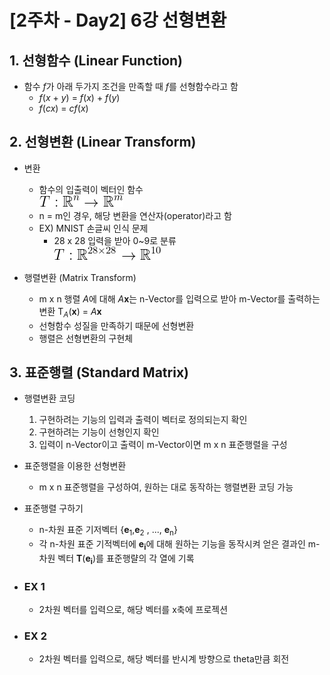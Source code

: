 # [2주차 - Day2] 6강 선형변환

## 1. 선형함수 (Linear Function)
  - 함수 *f*가 아래 두가지 조건을 만족할 때 *f*를 선형함수라고 함
    - *f*(*x* + *y*) = *f*(*x*) + *f*(*y*)
    - *f*(*cx*) = *cf*(*x*)

## 2. 선형변환 (Linear Transform)
  - 변환
    - 함수의 입출력이 벡터인 함수  
    ![image](image/12.png)
    - n = m인 경우, 해당 변환을 연산자(operator)라고 함
    - EX) MNIST 손글씨 인식 문제
      - 28 x 28 입력을 받아 0~9로 분류  
        ![image](image/13.png)

  - 행렬변환 (Matrix Transform)
    - m x n 행렬 *A*에 대해 *A***x**는 n-Vector를 입력으로 받아 m-Vector를 출력하는 변환 T<sub>*A*</sub>(**x**) = *A***x**
    - 선형함수 성질을 만족하기 때문에 선형변환
    - 행렬은 선형변환의 구현체

## 3. 표준행렬 (Standard Matrix)
  - 행렬변환 코딩  
    1. 구현하려는 기능의 입력과 출력이 벡터로 정의되는지 확인
    2. 구현하려는 기능이 선형인지 확인
    3. 입력이 n-Vector이고 출력이 m-Vector이면 m x n 표준행렬을 구성

  - 표준행렬을 이용한 선형변환
    - m x n 표준행렬을 구성하여, 원하는 대로 동작하는 행렬변환 코딩 가능

  - 표준행렬 구하기
    - n-차원 표준 기저벡터 {**e**<sub>1</sub>,**e**<sub>2</sub> , ..., **e**<sub>n</sub>}
    - 각 n-차원 표준 기적벡터에 **e**<sub>**i**</sub>에 대해 원하는 기능을 동작시켜 얻은 결과인 m-차원 벡터 **T**(**e**<sub>**i**</sub>)를 표준행랼의 각 열에 기록

  - ### EX 1
    - 2차원 벡터를 입력으로, 해당 벡터를 x축에 프로젝션
  - ### EX 2
    - 2차원 벡터를 입력으로, 해당 벡터를 반시계 방향으로 theta만큼 회전
